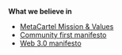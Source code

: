 **What we believe in**
- [MetaCartel Mission & Values](https://github.com/metacartel/mission/blob/master/metacartel-values-mission.md)
- [Community first manifesto](https://github.com/metacartel/mission/blob/master/community-first-manifesto.md)
- [Web 3.0 manifesto](https://github.com/metacartel/mission/blob/master/web3-manifesto.md)
